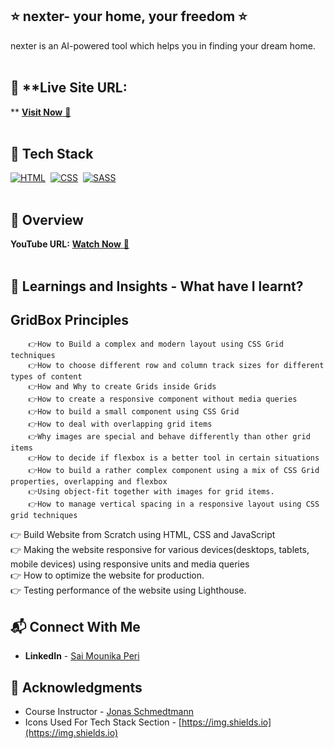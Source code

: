 ## ⭐ nexter- your home, your freedom ⭐
nexter is an AI-powered tool which helps you in finding your dream home.<br>
<br>

## 📌 **Live Site URL:
** <a href="https://saimounikas-nexter-app.netlify.app/" target="_blank">**Visit Now** 🚀</a>  
<br>

## 📌 Tech Stack
[![HTML](https://img.shields.io/badge/html5%20-%23E34F26.svg?&style=for-the-badge&logo=html5&logoColor=white)](https://github.com/mounikaperi)&nbsp;
[![CSS](https://img.shields.io/badge/css3%20-%231572B6.svg?&style=for-the-badge&logo=css3&logoColor=white)](https://github.com/mounikaperi)&nbsp;
[![SASS](https://img.shields.io/badge/sass3%20-%231572B6.svg?&style=for-the-badge&logo=sass&logoColor=white)](https://github.com/mounikaperi)&nbsp;
<br>
<br>
## 📌 Overview
**YouTube URL:** <a href="https://youtu.be/Bxu0Ccl_oIs" target="_blank">**Watch Now** 🚀</a>  
<br>

## 📌 Learnings and Insights - What have I learnt?
## GridBox Principles 
        👉How to Build a complex and modern layout using CSS Grid techniques
        👉How to choose different row and column track sizes for different types of content
        👉How and Why to create Grids inside Grids
        👉How to create a responsive component without media queries
        👉How to build a small component using CSS Grid
        👉How to deal with overlapping grid items
        👉Why images are special and behave differently than other grid items
        👉How to decide if flexbox is a better tool in certain situations
        👉How to build a rather complex component using a mix of CSS Grid properties, overlapping and flexbox
        👉Using object-fit together with images for grid items.
        👉How to manage vertical spacing in a responsive layout using CSS grid techniques
        
 
👉 Build Website from Scratch using HTML, CSS and JavaScript<br>
👉 Making the website responsive for various devices(desktops, tablets, mobile devices) using responsive units and media queries<br>
👉 How to optimize the website for production.  <br>
👉 Testing performance of the website using Lighthouse.<br>

## 📬 Connect With Me
- **LinkedIn** - [Sai Mounika Peri](https://www.linkedin.com/in/saimounikaperi/)

## 📌 Acknowledgments
- Course Instructor - [Jonas Schmedtmann](https://codingheroes.io/)
- Icons Used For Tech Stack Section - [https://img.shields.io](https://img.shields.io)
